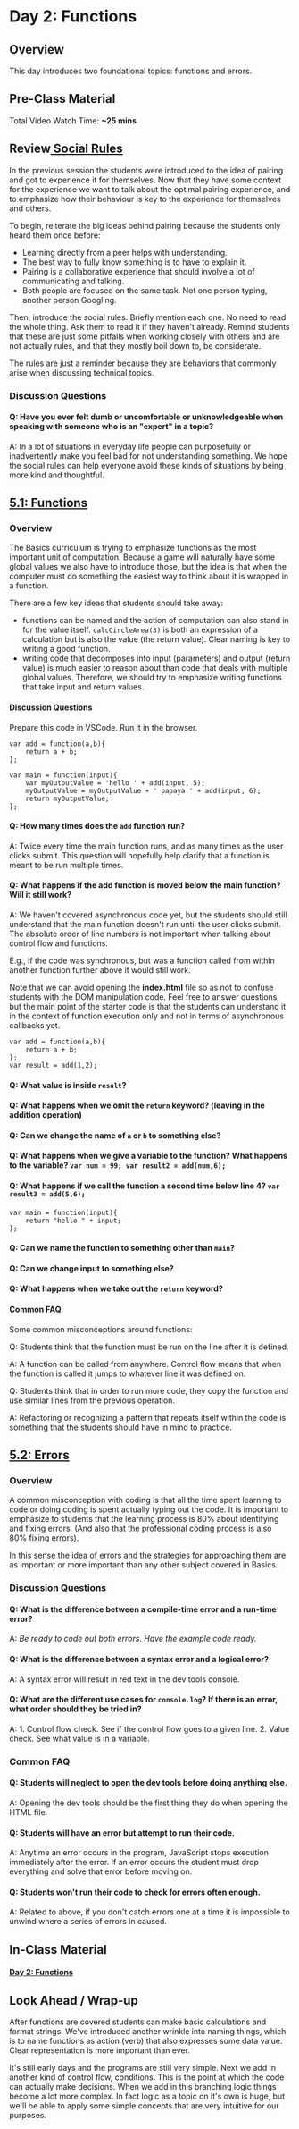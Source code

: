 # Day 2: Functions

## Overview

This day introduces two foundational topics: functions and errors.

## Pre-Class Material

Total Video Watch Time: **~25 mins**

## Review[ Social Rules](../../course-logistics/love-social-rules.md)

In the previous session the students were introduced to the idea of pairing and got to experience it for themselves. Now that they have some context for the experience we want to talk about the optimal pairing experience, and to emphasize how their behaviour is key to the experience for themselves and others.

To begin, reiterate the big ideas behind pairing because the students only heard them once before:

- Learning directly from a peer helps with understanding.
- The best way to fully know something is to have to explain it.
- Pairing is a collaborative experience that should involve a lot of communicating and talking.
- Both people are focused on the same task. Not one person typing, another person Googling.

Then, introduce the social rules. Briefly mention each one. No need to read the whole thing. Ask them to read it if they haven't already. Remind students that these are just some pitfalls when working closely with others and are not actually rules, and that they mostly boil down to, be considerate.

The rules are just a reminder because they are behaviors that commonly arise when discussing technical topics.

### Discussion Questions

#### Q: Have you ever felt dumb or uncomfortable or unknowledgeable when speaking with someone who is an "expert" in a topic?

A: In a lot of situations in everyday life people can purposefully or inadvertently make you feel bad for not understanding something. We hope the social rules can help everyone avoid these kinds of situations by being more kind and thoughtful.

## [5.1: Functions](../../5-structuring-and-debugging-code/5.1-functions.md)

### Overview

The Basics curriculum is trying to emphasize functions as the most important unit of computation. Because a game will naturally have some global values we also have to introduce those, but the idea is that when the computer must do something the easiest way to think about it is wrapped in a function.

There are a few key ideas that students should take away:

- functions can be named and the action of computation can also stand in for the value itself. `calcCircleArea(3)` is both an expression of a calculation but is also the value \(the return value\). Clear naming is key to writing a good function.
- writing code that decomposes into input \(parameters\) and output \(return value\) is much easier to reason about than code that deals with multiple global values. Therefore, we should try to emphasize writing functions that take input and return values.

#### Discussion Questions

Prepare this code in VSCode. Run it in the browser.

```text
var add = function(a,b){
    return a + b;
};

var main = function(input){
    var myOutputValue = 'hello ' + add(input, 5);
    myOutputValue = myOutputValue + ' papaya ' + add(input, 6);
    return myOutputValue;
};
```

#### Q: How many times does the `add` function run?

A: Twice every time the main function runs, and as many times as the user clicks submit. This question will hopefully help clarify that a function is meant to be run multiple times.

#### Q: What happens if the add function is moved below the main function? Will it still work?

A: We haven't covered asynchronous code yet, but the students should still understand that the main function doesn't run until the user clicks submit. The absolute order of line numbers is not important when talking about control flow and functions.

E.g., if the code was synchronous, but was a function called from within another function further above it would still work.

Note that we can avoid opening the **index.html** file so as not to confuse students with the DOM manipulation code. Feel free to answer questions, but the main point of the starter code is that the students can understand it in the context of function execution only and not in terms of asynchronous callbacks yet.

```text
var add = function(a,b){
    return a + b;
};
var result = add(1,2);
```

#### Q: What value is inside `result`?

#### Q: What happens when we omit the `return` keyword? \(leaving in the addition operation\)

#### Q: Can we change the name of `a` or `b` to something else?

#### Q: What happens when we give a variable to the function? What happens to the variable? `var num = 99; var result2 = add(num,6);`

#### Q: What happens if we call the function a second time below line 4? `var result3 = add(5,6);`

```text
var main = function(input){
    return "hello " + input;
};
```

#### Q: Can we name the function to something other than `main`?

#### Q: Can we change input to something else?

#### Q: What happens when we take out the `return` keyword?

#### Common FAQ

Some common misconceptions around functions:

Q: Students think that the function must be run on the line after it is defined.

A: A function can be called from anywhere. Control flow means that when the function is called it jumps to whatever line it was defined on.

Q: Students think that in order to run more code, they copy the function and use similar lines from the previous operation.

A: Refactoring or recognizing a pattern that repeats itself within the code is something that the students should have in mind to practice.

## [5.2: Errors](../../5-structuring-and-debugging-code/5.2-errors.md)

### Overview

A common misconception with coding is that all the time spent learning to code or doing coding is spent actually typing out the code. It is important to emphasize to students that the learning process is 80% about identifying and fixing errors. \(And also that the professional coding process is also 80% fixing errors\).

In this sense the idea of errors and the strategies for approaching them are as important or more important than any other subject covered in Basics.

### Discussion Questions

#### Q: What is the difference between a compile-time error and a run-time error?

A: _Be ready to code out both errors. Have the example code ready._

#### Q: What is the difference between a syntax error and a logical error?

A: A syntax error will result in red text in the dev tools console.

#### Q: What are the different use cases for `console.log`? If there is an error, what order should they be tried in?

A: 1. Control flow check. See if the control flow goes to a given line. 2. Value check. See what value is in a variable.

### Common FAQ

#### Q: Students will neglect to open the dev tools before doing anything else.

A: Opening the dev tools should be the first thing they do when opening the HTML file.

#### Q: Students will have an error but attempt to run their code.

A: Anytime an error occurs in the program, JavaScript stops execution immediately after the error. If an error occurs the student must drop everything and solve that error before moving on.

#### Q: Students won't run their code to check for errors often enough.

A: Related to above, if you don't catch errors one at a time it is impossible to unwind where a series of errors in caused.

## In-Class Material

#### [Day 2: Functions](../../in-class-exercises/day-2-functions.md)

## **Look Ahead / Wrap-up**

After functions are covered students can make basic calculations and format strings. We've introduced another wrinkle into naming things, which is to name functions as action \(verb\) that also expresses some data value. Clear representation is more important than ever.

It's still early days and the programs are still very simple. Next we add in another kind of control flow, conditions. This is the point at which the code can actually make decisions. When we add in this branching logic things become a lot more complex. In fact logic as a topic on it's own is huge, but we'll be able to apply some simple concepts that are very intuitive for our purposes.
